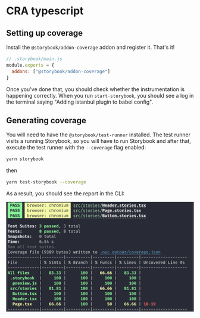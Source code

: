 # CRA typescript

## Setting up coverage

Install the `@storybook/addon-coverage` addon and register it. That's it!

```js
// .storybook/main.js
module.exports = {
  addons: ["@storybook/addon-coverage"]
}
```

Once you've done that, you should check whether the instrumentation is happening correctly. When you run `start-storybook`, you should see a log in the terminal saying "Adding istanbul plugin to babel config".

## Generating coverage

You will need to have the `@storybook/test-runner` installed. The test runner visits a running Storybook, so you will have to run Storybook and after that, execute the test runner with the `--coverage` flag enabled:

```sh
yarn storybook
```
then

```sh
yarn test-storybook --coverage
```

As a result, you should see the report in the CLI:

![](coverage-cli.png)